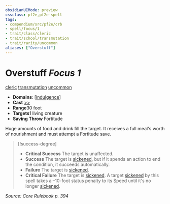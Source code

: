 ```yaml
---
obsidianUIMode: preview
cssclass: pf2e,pf2e-spell
tags:
- compendium/src/pf2e/crb
- spell/focus/1
- trait/class/cleric
- trait/school/transmutation
- trait/rarity/uncommon
aliases: ["Overstuff"]
---
```

# Overstuff *Focus 1*   
[cleric](rules/traits/cleric.md)  [transmutation](transmutation.md)  [uncommon](uncommon.md)  

- **Domains**: [[indulgence](../domains.md#Indulgence)]
- **Cast** [>>](chapter-9-playing-the-game.md#Actions "Two-Action") 
- **Range**30 foot
- **Targets**1 living creature
- **Saving Throw** Fortitude

Huge amounts of food and drink fill the target. It receives a full meal's worth of nourishment and must attempt a Fortitude save.

> [!success-degree] 
> - **Critical Success** The target is unaffected.
> - **Success** The target is [sickened](conditions.md#Sickened), but if it spends an action to end the condition, it succeeds automatically.
> - **Failure** The target is [sickened](conditions.md#Sickened).
> - **Critical Failure** The target is [sickened](conditions.md#Sickened). A target [sickened](conditions.md#Sickened) by this spell takes a –10-foot status penalty to its Speed until it's no longer [sickened](conditions.md#Sickened).

*Source: Core Rulebook p. 394*